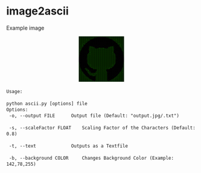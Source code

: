 # image2ascii

Example image
<p align="center">
 <img src="https://raw.githubusercontent.com/NikiNikOfficially/image2ascii/main/git_imgs/ascii_art__SF-0.8.png" width="120" height="120">
</p>

```
Usage:

python ascii.py [options] file
Options:
 -o, --output FILE		Output file (Default: "output.jpg/.txt")

 -s, --scaleFactor FLOAT 	Scaling Factor of the Characters (Default: 0.8)

 -t, --text 			Outputs as a Textfile

 -b, --background COLOR		Changes Background Color (Example: 142,78,255)
```
